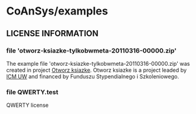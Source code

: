 CoAnSys/examples
================

LICENSE INFORMATION
-------------------

### file 'otworz-ksiazke-tylkobwmeta-20110316-00000.zip'

The example file 'otworz-ksiazke-tylkobwmeta-20110316-00000.zip' was created in project [Otworz ksiazke](http://otworzksiazke.pl). 
Otworz ksiazke is a project leaded by [ICM UW](http://www.icm.edu.pl/) and financed by Funduszu Stypendialnego i Szkoleniowego.

### file QWERTY.test

QWERTY license
